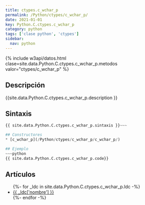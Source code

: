 ```yaml
---
title: ctypes.c_wchar_p
permalink: /Python/ctypes/c_wchar_p/
date: 2021-01-01
key: Python.C.ctypes.c_wchar_p
category: python
tags: ['clase python', 'ctypes']
sidebar: 
  nav: python
---
```


{% include w3api/datos.html clase=site.data.Python.C.ctypes.c_wchar_p.metodos valor="ctypes/c_wchar_p" %}

## Descripción
{{site.data.Python.C.ctypes.c_wchar_p.description }}

## Sintaxis
~~~python
{{ site.data.Python.C.ctypes.c_wchar_p.sintaxis }}~~~

## Constructores
* [c_wchar_p](/Python/ctypes/c_wchar_p/c_wchar_p/)

## Ejemplo
~~~python
{{ site.data.Python.C.ctypes.c_wchar_p.code}}
~~~

## Artículos
<ul>
{%- for _ldc in site.data.Python.C.ctypes.c_wchar_p.ldc -%}
   <li>
       <a href="{{_ldc['url'] }}">{{ _ldc['nombre'] }}</a>
   </li>
{%- endfor -%}
</ul>

